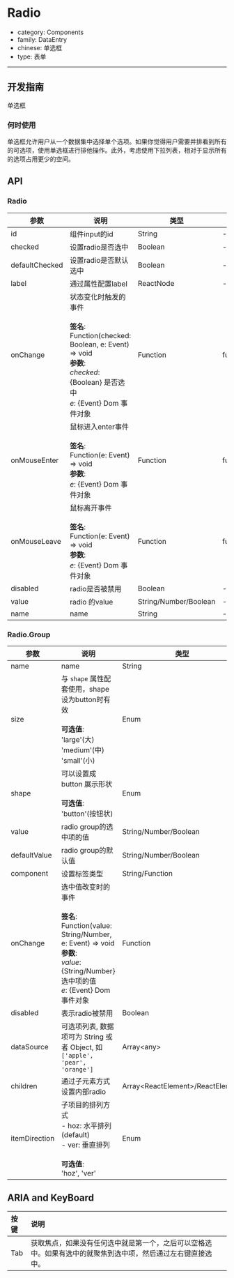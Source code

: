 # Radio

-   category: Components
-   family: DataEntry
-   chinese: 单选框
-   type: 表单

---

## 开发指南

单选框

### 何时使用

单选框允许用户从一个数据集中选择单个选项。如果你觉得用户需要并排看到所有的可选项，使用单选框进行排他操作。此外，考虑使用下拉列表，相对于显示所有的选项占用更少的空间。

## API

### Radio

| 参数             | 说明                                                                                                                                         | 类型                    | 默认值       |
| -------------- | ------------------------------------------------------------------------------------------------------------------------------------------ | --------------------- | --------- |
| id             | 组件input的id                                                                                                                                 | String                | -         |
| checked        | 设置radio是否选中                                                                                                                                | Boolean               | -         |
| defaultChecked | 设置radio是否默认选中                                                                                                                              | Boolean               | -         |
| label          | 通过属性配置label                                                                                                                                | ReactNode             | -         |
| onChange       | 状态变化时触发的事件<br><br>**签名**:<br>Function(checked: Boolean, e: Event) => void<br>**参数**:<br>_checked_: {Boolean} 是否选中<br>_e_: {Event} Dom 事件对象 | Function              | func.noop |
| onMouseEnter   | 鼠标进入enter事件<br><br>**签名**:<br>Function(e: Event) => void<br>**参数**:<br>_e_: {Event} Dom 事件对象                                               | Function              | func.noop |
| onMouseLeave   | 鼠标离开事件<br><br>**签名**:<br>Function(e: Event) => void<br>**参数**:<br>_e_: {Event} Dom 事件对象                                                    | Function              | func.noop |
| disabled       | radio是否被禁用                                                                                                                                 | Boolean               | -         |
| value          | radio 的value                                                                                                                               | String/Number/Boolean | -         |
| name           | name                                                                                                                                       | String                | -         |

### Radio.Group

| 参数            | 说明                                                                                                                                                 | 类型                                  | 默认值       |
| ------------- | -------------------------------------------------------------------------------------------------------------------------------------------------- | ----------------------------------- | --------- |
| name          | name                                                                                                                                               | String                              | -         |
| size          | 与 `shape` 属性配套使用，shape设为button时有效<br><br>**可选值**:<br>'large'(大)<br>'medium'(中)<br>'small'(小)                                                       | Enum                                | 'medium'  |
| shape         | 可以设置成 button 展示形状<br><br>**可选值**:<br>'button'(按钮状)                                                                                                 | Enum                                | -         |
| value         | radio group的选中项的值                                                                                                                                  | String/Number/Boolean               | -         |
| defaultValue  | radio group的默认值                                                                                                                                    | String/Number/Boolean               | -         |
| component     | 设置标签类型                                                                                                                                             | String/Function                     | 'div'     |
| onChange      | 选中值改变时的事件<br><br>**签名**:<br>Function(value: String/Number, e: Event) => void<br>**参数**:<br>_value_: {String/Number} 选中项的值<br>_e_: {Event} Dom 事件对象 | Function                            | () => { } |
| disabled      | 表示radio被禁用                                                                                                                                         | Boolean                             | -         |
| dataSource    | 可选项列表, 数据项可为 String 或者 Object, 如 `['apple', 'pear', 'orange']`                                                                                     | Array&lt;any>                       | \[]       |
| children      | 通过子元素方式设置内部radio                                                                                                                                   | Array&lt;ReactElement>/ReactElement | -         |
| itemDirection | 子项目的排列方式<br>- hoz: 水平排列 (default)<br>- ver: 垂直排列<br><br>**可选值**:<br>'hoz', 'ver'                                                                   | Enum                                | 'hoz'     |

## ARIA and KeyBoard

| 按键  | 说明                                                     |
| :-- | :----------------------------------------------------- |
| Tab | 获取焦点，如果没有任何选中就是第一个，之后可以空格选中。如果有选中的就聚焦到选中项，然后通过左右键直接选中。 |
